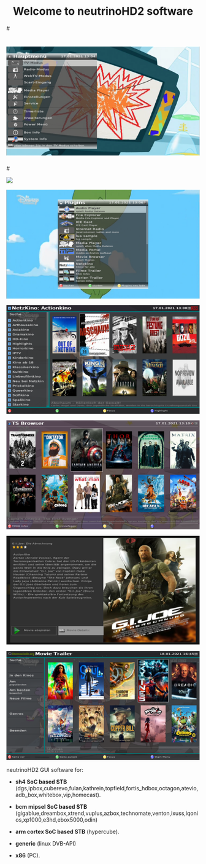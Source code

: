 
<h1 align="center">
  Welcome to neutrinoHD2 software
</h1>

#<p align="center">
 # <img src="nhd2-exp/doc/resources/mainmenu.png">
#</p>
![](https://github.com/mohousch/neutrinohd2/blob/master/nhd2-exp/doc/resources/mainmenu.png)

<p align="center">
  <img src="nhd2-exp/doc/resources/plugins.png">
</p>

<p align="center">
  <img src="nhd2-exp/doc/resources/netzkino.png">
</p>

<p align="center">
  <img src="nhd2-exp/doc/resources/tsbrowser.png">
</p>

<p align="center">
  <img src="nhd2-exp/doc/resources/tsbrowser_art.png">
</p>

<p align="center">
  <img src="nhd2-exp/doc/resources/movietrailer.png">
</p>

neutrinoHD2 GUI software for:

- **sh4 SoC based STB** (dgs,ipbox,cuberevo,fulan,kathrein,topfield,fortis_hdbox,octagon,atevio,adb_box,whitebox,vip,homecast).

- **bcm mipsel SoC based STB** (gigablue,dreambox,xtrend,vuplus,azbox,technomate,venton,ixuss,iqonios,xp1000,e3hd,ebox5000,odin)

- **arm cortex SoC based STB** (hypercube).

- **generic** (linux DVB-API)

- **x86** (PC). 
